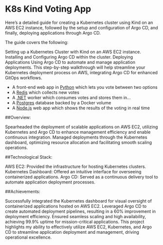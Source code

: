 # K8s Kind Voting App

Here’s a detailed guide for creating a Kubernetes cluster using Kind on an AWS EC2 instance, followed by the setup and configuration of Argo CD, and finally, deploying applications through Argo CD.

The guide covers the following:

Setting up a Kubernetes Cluster with Kind on an AWS EC2 instance.
Installing and Configuring Argo CD within the cluster.
Deploying Applications Using Argo CD to automate and manage application deployments.
This step-by-step walkthrough will help streamline your Kubernetes deployment process on AWS, integrating Argo CD for enhanced GitOps workflows.

* A front-end web app in [Python](/vote) which lets you vote between two options
* A [Redis](https://hub.docker.com/_/redis/) which collects new votes
* A [.NET](/worker/) worker which consumes votes and stores them in…
* A [Postgres](https://hub.docker.com/_/postgres/) database backed by a Docker volume
* A [Node.js](/result) web app which shows the results of the voting in real time

##Overview: 

Spearheaded the deployment of scalable applications on AWS EC2, utilizing Kubernetes and Argo CD to enhance management efficiency and enable continuous integration. Managed deployments through the Kubernetes dashboard, optimizing resource allocation and facilitating smooth scaling operations.

##Technological Stack:

AWS EC2: Provided the infrastructure for hosting Kubernetes clusters.
Kubernetes Dashboard: Offered an intuitive interface for overseeing containerized applications.
Argo CD: Served as a continuous delivery tool to automate application deployment processes.

##Achievements:

Successfully integrated the Kubernetes dashboard for visual oversight of containerized applications hosted on AWS EC2.
Leveraged Argo CD to create automated deployment pipelines, resulting in a 60% improvement in deployment efficiency.
Ensured seamless scaling and high availability, achieving 99.9% uptime for mission-critical applications.
This project highlights my ability to effectively utilize AWS EC2, Kubernetes, and Argo CD to streamline application deployment and management, driving operational excellence.

